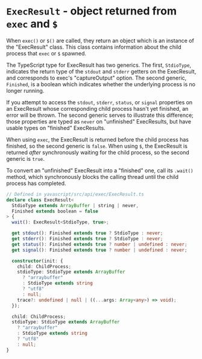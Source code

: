 # `ExecResult` - object returned from `exec` and `$`

When `exec()` or `$()` are called, they return an object which is an instance of the "ExecResult" class. This class contains information about the child process that `exec` or `$` spawned.

The TypeScript type for ExecResult has two generics. The first, `StdioType`, indicates the return type of the `stdout` and `stderr` getters on the ExecResult, and corresponds to exec's "captureOutput" option. The second generic, `Finished`, is a boolean which indicates whether the underlying process is no longer running.

If you attempt to access the `stdout`, `stderr`, `status`, or `signal` properties on an ExecResult whose corresponding child process hasn't yet finished, an error will be thrown. The second generic serves to illustrate this difference; those properties are typed as `never` on "unfinished" ExecResults, but have usable types on "finished" ExecResults.

When using `exec`, the ExecResult is returned before the child process has finished, so the second generic is `false`. When using `$`, the ExecResult is returned _after_ synchronously waiting for the child process, so the second generic is `true`.

To convert an "unfinished" ExecResult into a "finished" one, call its `.wait()` method, which synchronously blocks the calling thread until the child process has completed.

```ts
// Defined in yavascript/src/api/exec/ExecResult.ts
declare class ExecResult<
  StdioType extends ArrayBuffer | string | never,
  Finished extends boolean = false
> {
  wait(): ExecResult<StdioType, true>;

  get stdout(): Finished extends true ? StdioType : never;
  get stderr(): Finished extends true ? StdioType : never;
  get status(): Finished extends true ? number | undefined : never;
  get signal(): Finished extends true ? number | undefined : never;

  constructor(init: {
    child: ChildProcess;
    stdioType: StdioType extends ArrayBuffer
      ? "arraybuffer"
      : StdioType extends string
      ? "utf8"
      : null;
    trace?: undefined | null | ((...args: Array<any>) => void);
  });

  child: ChildProcess;
  stdioType: StdioType extends ArrayBuffer
    ? "arraybuffer"
    : StdioType extends string
    ? "utf8"
    : null;
}
```
